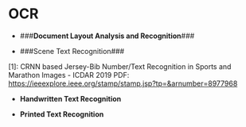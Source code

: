 # OCR

- ###**Document Layout Analysis and Recognition**###



- ###Scene Text Recognition###

[1]: CRNN based Jersey-Bib Number/Text Recognition in Sports and Marathon Images - ICDAR 2019
   PDF: https://ieeexplore.ieee.org/stamp/stamp.jsp?tp=&arnumber=8977968


- **Handwritten Text Recognition**



- **Printed Text Recognition**



